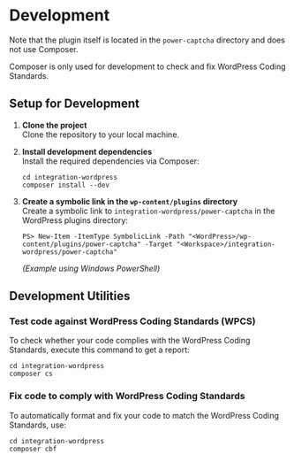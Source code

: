 # Development

Note that the plugin itself is located in the `power-captcha` directory and does not use Composer. 

Composer is only used for development to check and fix WordPress Coding Standards.

## Setup for Development

1. **Clone the project**  
   Clone the repository to your local machine.

2. **Install development dependencies**  
   Install the required dependencies via Composer:
   ```
   cd integration-wordpress
   composer install --dev
   ```

3. **Create a symbolic link in the `wp-content/plugins` directory**  
   Create a symbolic link to `integration-wordpress/power-captcha` in the WordPress plugins directory:
   ```
   PS> New-Item -ItemType SymbolicLink -Path "<WordPress>/wp-content/plugins/power-captcha" -Target "<Workspace>/integration-wordpress/power-captcha"
   ```
   *(Example using Windows PowerShell)*

## Development Utilities

### Test code against WordPress Coding Standards (WPCS)
To check whether your code complies with the WordPress Coding Standards, execute this command to get a report:
```
cd integration-wordpress
composer cs
```

### Fix code to comply with WordPress Coding Standards
To automatically format and fix your code to match the WordPress Coding Standards, use:
```
cd integration-wordpress
composer cbf
```